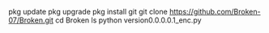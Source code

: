 pkg update
pkg upgrade
pkg install git
git clone https://github.com/Broken-07/Broken.git
cd Broken
ls
python version0.0.0.0.1_enc.py
